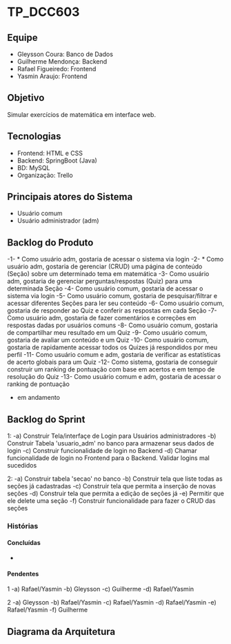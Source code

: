 # TP_DCC603

## Equipe

- Gleysson Coura: Banco de Dados
- Guilherme Mendonça: Backend
- Rafael Figueiredo: Frontend
- Yasmin Araujo: Frontend 

## Objetivo

Simular exercícios de matemática em interface web.

## Tecnologias
  
- Frontend: HTML e CSS
- Backend: SpringBoot (Java)
- BD: MySQL
- Organização: Trello

## Principais atores do Sistema

- Usuário comum
- Usuário administrador (adm)

## Backlog do Produto

-1- * Como usuário adm, gostaria de acessar o sistema via login
-2- * Como usuário adm, gostaria de gerenciar (CRUD) uma página de conteúdo (Seção) sobre um determinado tema em matemática
-3- Como usuário adm, gostaria de gerenciar perguntas/respostas (Quiz) para uma determinada Seção
-4- Como usuário comum, gostaria de acessar o sistema via login
-5- Como usuário comum, gostaria de pesquisar/filtrar e acessar diferentes Seções para ler seu conteúdo
-6- Como usuário comum, gostaria de responder ao Quiz e conferir as respostas em cada Seção
-7- Como usuário adm, gostaria de fazer comentários e correções em respostas dadas por usuários comuns
-8- Como usuário comum, gostaria de compartilhar meu resultado em um Quiz
-9- Como usuário comum, gostaria de avaliar um conteúdo e um Quiz
-10- Como usuário comum, gostaria de rapidamente acessar todos os Quizes já respondidos por meu perfil
-11- Como usuário comum e adm, gostaria de verificar as estatísticas de acerto globais para um Quiz
-12- Como sistema, gostaria de conseguir construir um ranking de pontuação com base em acertos e em tempo de resolução do Quiz
-13- Como usuário comum e adm, gostaria de acessar o ranking de pontuação

* em andamento

## Backlog do Sprint

1:
 -a) Construir Tela/interfaçe de Login para Usuários administradores
 -b) Construir Tabela 'usuario_adm' no banco para armazenar seus dados de login
 -c) Construir funcionalidade de login no Backend
 -d) Chamar funcionalidade de login no Frontend para o Backend. Validar logins mal sucedidos

2:
-a) Construir tabela 'secao' no banco
-b) Construir tela que liste todas as seções já cadastradas
-c) Construir tela que permita a inserção de novas seções
-d) Construir tela que permita a edição de seções já 
-e) Permitir que ele delete uma seção
-f) Construir funcionalidade para fazer o CRUD das seções

### Histórias

#### Concluídas

-

#### Pendentes

1
-a) Rafael/Yasmin
-b) Gleysson
-c) Guilherme
-d) Rafael/Yasmin

2
-a) Gleysson
-b) Rafael/Yasmin
-c) Rafael/Yasmin
-d) Rafael/Yasmin
-e) Rafael/Yasmin
-f) Guilherme

## Diagrama da Arquitetura

